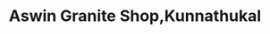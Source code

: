 ---
title: "Aswin Granite Shop,Kunnathukal"
url: /neyyattinkara/aswin-granite-shop-kunnathukal/
shop: Eisenwaren
---